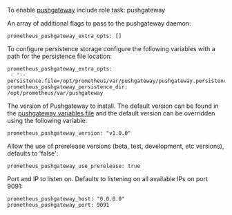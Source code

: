 To enable [pushgateway](https://github.com/prometheus/pushgateway) include role task: pushgateway

An array of additional flags to pass to the pushgateway daemon:

    prometheus_pushgateway_extra_opts: []

To configure persistence storage configure the following variables with a path for the persistence file location:

    prometheus_pushgateway_extra_opts:
     - '--persistence.file=/opt/prometheus/var/pushgateway/pushgateway.persistence'
    prometheus_pushgateway_persistence_dir: /opt/prometheus/var/pushgateway

The version of Pushgateway to install. The default version can be found in the [pushgateway variables file](../vars/software/pushgateway.yml) and the default version can be overridden using the following variable:

    prometheus_pushgateway_version: "v1.0.0"

Allow the use of prerelease versions (beta, test, development, etc versions), defaults to 'false':

    prometheus_pushgateway_use_prerelease: true

Port and IP to listen on. Defaults to listening on all available IPs on port 9091:

    prometheus_pushgateway_host: "0.0.0.0"
    prometheus_pushgateway_port: 9091

